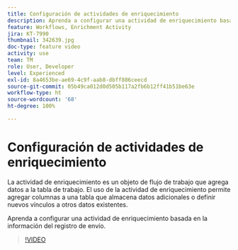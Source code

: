```yaml
---
title: Configuración de actividades de enriquecimiento
description: Aprenda a configurar una actividad de enriquecimiento basada en la información del registro de envío.
feature: Workflows, Enrichment Activity
jira: KT-7990
thumbnail: 342639.jpg
doc-type: feature video
activity: use
team: TM
role: User, Developer
level: Experienced
exl-id: 8a4653be-ae69-4c9f-aab8-dbff886ceecd
source-git-commit: 05b49ca012d0d505b117a2fb6b12ff41b51be63e
workflow-type: ht
source-wordcount: '68'
ht-degree: 100%

---
```


# Configuración de actividades de enriquecimiento

La actividad de enriquecimiento es un objeto de flujo de trabajo que agrega datos a la tabla de trabajo. El uso de la actividad de enriquecimiento permite agregar columnas a una tabla que almacena datos adicionales o definir nuevos vínculos a otros datos existentes.

Aprenda a configurar una actividad de enriquecimiento basada en la información del registro de envío.

>[!VIDEO](https://video.tv.adobe.com/v/342639?quality=12&learn=on)
